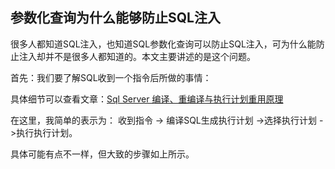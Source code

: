 ## 参数化查询为什么能够防止SQL注入

很多人都知道SQL注入，也知道SQL参数化查询可以防止SQL注入，可为什么能防止注入却并不是很多人都知道的。本文主要讲述的是这个问题。

首先：我们要了解SQL收到一个指令后所做的事情：

具体细节可以查看文章：[Sql Server 编译、重编译与执行计划重用原理](http://blog.csdn.net/babauyang/article/details/7714211)

在这里，我简单的表示为： 收到指令 -> 编译SQL生成执行计划 ->选择执行计划 ->执行执行计划。

具体可能有点不一样，但大致的步骤如上所示。
